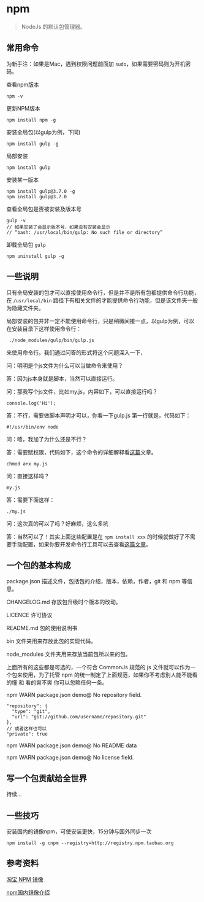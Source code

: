 # npm
 
> NodeJs 的默认包管理器。
 
## 常用命令

为新手注：如果是Mac，遇到权限问题前面加 `sudo`，如果需要密码则为开机密码。

查看npm版本

    npm -v

更新NPM版本
    
    npm install npm -g

安装全局包(以gulp为例，下同)

    npm install gulp -g

局部安装

    npm install gulp

安装某一版本

    npm install gulp@3.7.0 -g
    npm install gulp@3.7.0

查看全局包是否被安装及版本号
    
    gulp -v
    // 如果安装了会显示版本号，如果没有安装会显示
    // “bash: /usr/local/bin/gulp: No such file or directory”

卸载全局包 `gulp`
 
    npm uninstall gulp -g

## 一些说明

只有全局安装的包才可以直接使用命令行，但是并不是所有包都提供命令行功能，在 `/usr/local/bin` 路径下有相关文件的才能提供命令行功能，但是该文件夹一般为隐藏文件夹。

局部安装的包并非一定不能使用命令行，只是稍微间接一点，以gulp为例，可以在安装目录下这样使用命令行：

     ./node_modules/gulp/bin/gulp.js

来使用命令行。我们通过问答的形式将这个问题深入一下，

问：明明是个js文件为什么可以当做命令来使用？

答：因为js本身就是脚本，当然可以直接运行。

问：那我写个js文件，比如my.js，内容如下，可以直接运行吗？

    console.log('Hi');

答：不行，需要做脚本声明才可以，你看一下gulp.js 第一行就是，代码如下：
    
    #!/usr/bin/env node
    
问：噎，我加了为什么还是不行？
    
答：需要赋权限，代码如下，这个命令的详细解释看[这篇](http://lucky16.iteye.com/blog/577182)文章。    
    
    chmod a+x my.js
    
问：直接这样吗？
    
    my.js
    
答：需要下面这样：
    
    ./my.js
    
问：这次真的可以了吗？好麻烦，这么多坑
    
答：当然可以了！其实上面这些配置是在 `npm install xxx` 的时候就做好了不需要手动配置，如果你要开发命令行工具可以去查看[这篇文章](http://javascriptplayground.com/blog/2012/08/writing-a-command-line-node-tool/)。

## 一个包的基本构成

package.json 描述文件，包括包的介绍，版本，依赖，作者，git 和 npm 等信息。

CHANGELOG.md 存放包升级时个版本的改动。

LICENCE 许可协议

README.md 包的使用说明书

bin 文件夹用来存放此包的实现代码。

node_modules 文件夹用来存放当前包所以来的包。

上面所有的这些都是可选的，一个符合 CommonJs 规范的 js 文件就可以作为一个包来使用，为了托管 npm 的统一制定了上面规范，如果你不考虑别人能不能看的懂 和 看的爽不爽 你可以忽略任何一条。

npm WARN package.json demo@ No repository field.

	"repository": {
	  "type": "git",
	  "url": "git://github.com/username/repository.git"
	},
	// 或者这样也可以
	"private": true

npm WARN package.json demo@ No README data

npm WARN package.json demo@ No license field.

## 写一个包贡献给全世界

待续...

## 一些技巧

安装国内的镜像npm，可使安装更快，15分钟与国外同步一次

    npm install -g cnpm --registry=http://registry.npm.taobao.org
    
## 参考资料

[淘宝 NPM 镜像](http://segmentfault.com/a/1190000000471219)

[npm国内镜像介绍](https://cnodejs.org/topic/4f9904f9407edba21468f31e)